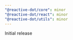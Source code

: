 ```yaml
---
"@reactive-dot/core": minor
"@reactive-dot/react": minor
"@reactive-dot/utils": minor
---
```


Initial release
